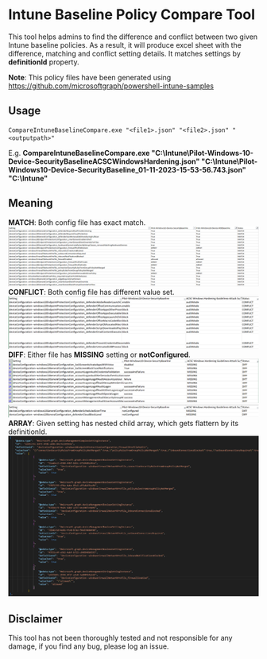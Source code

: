 
# Intune Baseline Policy Compare Tool
This tool helps admins to find the difference and conflict between two given Intune baseline policies. As a result, it will produce excel sheet with the difference, matching and conflict setting details.
It matches settings by **definitionId** property.

**Note**: This policy files have been generated using https://github.com/microsoftgraph/powershell-intune-samples

## Usage

    CompareIntuneBaselineCompare.exe "<file1>.json" "<file2>.json" "<outputpath>"

E.g. **CompareIntuneBaselineCompare.exe "C:\Intune\Pilot-Windows-10-Device-SecurityBaselineACSCWindowsHardening.json" "C:\Intune\Pilot-Windows10-Device-SecurityBaseline_01-11-2023-15-53-56.743.json" "C:\Intune\"**


## Meaning
**MATCH**: Both config file has exact match.
![Match Example](MATCH.png)
**CONFLICT**: Both config file has different value set.
![Conflict Example](CONFLICT.png)
**DIFF**: Either file has **MISSING** setting or **notConfigured**.
![Missing Example](DIFF1.png)
![Not Configured Example](DIFF2.png)
**ARRAY**: Given setting has nested child array, which gets flattern by its definitionId.
![Array Example](ARRAY.png)

## Disclaimer

This tool has not been thoroughly tested and not responsible for any damage, if you find any bug, please log an issue.
